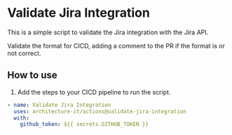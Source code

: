 # Validate Jira Integration

This is a simple script to validate the Jira integration with the Jira API.

Validate the format for CICD, adding a comment to the PR if the format is or not correct.

## How to use

1. Add the steps to your CICD pipeline to run the script.

```yml
- name: Validate Jira Integration
  uses: architecture-it/actions@validate-jira-integration
  with:
    github_token: ${{ secrets.GITHUB_TOKEN }}
```
